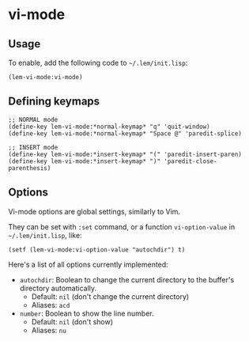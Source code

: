 # vi-mode

## Usage

To enable, add the following code to `~/.lem/init.lisp`:

```common-lisp
(lem-vi-mode:vi-mode)
```

## Defining keymaps

```common-lisp
;; NORMAL mode
(define-key lem-vi-mode:*normal-keymap* "q" 'quit-window)
(define-key lem-vi-mode:*normal-keymap* "Space @" 'paredit-splice)

;; INSERT mode
(define-key lem-vi-mode:*insert-keymap* "(" 'paredit-insert-paren)
(define-key lem-vi-mode:*insert-keymap* ")" 'paredit-close-parenthesis)
```

## Options

Vi-mode options are global settings, similarly to Vim.

They can be set with `:set` command, or a function `vi-option-value` in `~/.lem/init.lisp`, like:

```common-lisp
(setf (lem-vi-mode:vi-option-value "autochdir") t)
```

Here's a list of all options currently implemented:

* `autochdir`: Boolean to change the current directory to the buffer's directory automatically.
  * Default: `nil` (don't change the current directory)
  * Aliases: `acd`
* `number`: Boolean to show the line number.
  * Default: `nil` (don't show)
  * Aliases: `nu`
